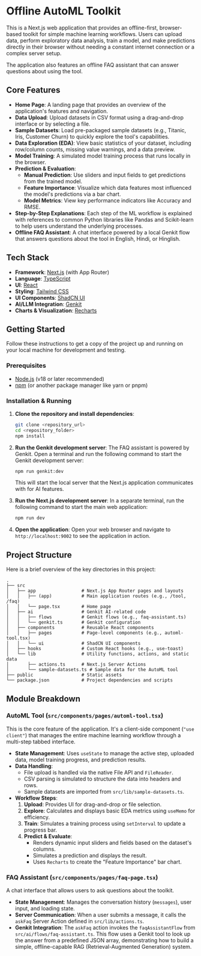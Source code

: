 # Offline AutoML Toolkit

This is a Next.js web application that provides an offline-first, browser-based toolkit for simple machine learning workflows. Users can upload data, perform exploratory data analysis, train a model, and make predictions directly in their browser without needing a constant internet connection or a complex server setup.

The application also features an offline FAQ assistant that can answer questions about using the tool.

## Core Features

- **Home Page**: A landing page that provides an overview of the application's features and navigation.
- **Data Upload**: Upload datasets in CSV format using a drag-and-drop interface or by selecting a file.
- **Sample Datasets**: Load pre-packaged sample datasets (e.g., Titanic, Iris, Customer Churn) to quickly explore the tool's capabilities.
- **Data Exploration (EDA)**: View basic statistics of your dataset, including row/column counts, missing value warnings, and a data preview.
- **Model Training**: A simulated model training process that runs locally in the browser.
- **Prediction & Evaluation**:
  - **Manual Prediction**: Use sliders and input fields to get predictions from the trained model.
  - **Feature Importance**: Visualize which data features most influenced the model's predictions via a bar chart.
  - **Model Metrics**: View key performance indicators like Accuracy and RMSE.
- **Step-by-Step Explanations**: Each step of the ML workflow is explained with references to common Python libraries like Pandas and Scikit-learn to help users understand the underlying processes.
- **Offline FAQ Assistant**: A chat interface powered by a local Genkit flow that answers questions about the tool in English, Hindi, or Hinglish.

## Tech Stack

- **Framework**: [Next.js](https://nextjs.org/) (with App Router)
- **Language**: [TypeScript](https://www.typescriptlang.org/)
- **UI**: [React](https://react.dev/)
- **Styling**: [Tailwind CSS](https://tailwindcss.com/)
- **UI Components**: [ShadCN UI](https://ui.shadcn.com/)
- **AI/LLM Integration**: [Genkit](https://firebase.google.com/docs/genkit)
- **Charts & Visualization**: [Recharts](https://recharts.org/)

## Getting Started

Follow these instructions to get a copy of the project up and running on your local machine for development and testing.

### Prerequisites

- [Node.js](https://nodejs.org/) (v18 or later recommended)
- [npm](https://www.npmjs.com/) (or another package manager like yarn or pnpm)

### Installation & Running

1.  **Clone the repository and install dependencies**:
    ```bash
    git clone <repository_url>
    cd <repository_folder>
    npm install
    ```

2.  **Run the Genkit development server**:
    The FAQ assistant is powered by Genkit. Open a terminal and run the following command to start the Genkit development server:
    ```bash
    npm run genkit:dev
    ```
    This will start the local server that the Next.js application communicates with for AI features.

3.  **Run the Next.js development server**:
    In a separate terminal, run the following command to start the main web application:
    ```bash
    npm run dev
    ```

4.  **Open the application**:
    Open your web browser and navigate to `http://localhost:9002` to see the application in action.

## Project Structure

Here is a brief overview of the key directories in this project:

```
.
├── src
│   ├── app                 # Next.js App Router pages and layouts
│   │   ├── (app)           # Main application routes (e.g., /tool, /faq)
│   │   └── page.tsx        # Home page
│   ├── ai                  # Genkit AI-related code
│   │   ├── flows           # Genkit flows (e.g., faq-assistant.ts)
│   │   └── genkit.ts       # Genkit configuration
│   ├── components          # Reusable React components
│   │   ├── pages           # Page-level components (e.g., automl-tool.tsx)
│   │   └── ui              # ShadCN UI components
│   ├── hooks               # Custom React hooks (e.g., use-toast)
│   └── lib                 # Utility functions, actions, and static data
│       ├── actions.ts      # Next.js Server Actions
│       └── sample-datasets.ts # Sample data for the AutoML tool
├── public                  # Static assets
└── package.json            # Project dependencies and scripts
```

## Module Breakdown

### AutoML Tool (`src/components/pages/automl-tool.tsx`)

This is the core feature of the application. It's a client-side component (`"use client"`) that manages the entire machine learning workflow through a multi-step tabbed interface.

-   **State Management**: Uses `useState` to manage the active step, uploaded data, model training progress, and prediction results.
-   **Data Handling**:
    -   File upload is handled via the native File API and `FileReader`.
    -   CSV parsing is simulated to structure the data into headers and rows.
    -   Sample datasets are imported from `src/lib/sample-datasets.ts`.
-   **Workflow Steps**:
    1.  **Upload**: Provides UI for drag-and-drop or file selection.
    2.  **Explore**: Calculates and displays basic EDA metrics using `useMemo` for efficiency.
    3.  **Train**: Simulates a training process using `setInterval` to update a progress bar.
    4.  **Predict & Evaluate**:
        -   Renders dynamic input sliders and fields based on the dataset's columns.
        -   Simulates a prediction and displays the result.
        -   Uses `Recharts` to create the "Feature Importance" bar chart.

### FAQ Assistant (`src/components/pages/faq-page.tsx`)

A chat interface that allows users to ask questions about the toolkit.

-   **State Management**: Manages the conversation history (`messages`), user input, and loading state.
-   **Server Communication**: When a user submits a message, it calls the `askFaq` Server Action defined in `src/lib/actions.ts`.
-   **Genkit Integration**: The `askFaq` action invokes the `faqAssistantFlow` from `src/ai/flows/faq-assistant.ts`. This flow uses a Genkit tool to look up the answer from a predefined JSON array, demonstrating how to build a simple, offline-capable RAG (Retrieval-Augmented Generation) system.
